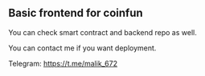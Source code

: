 ## Basic frontend for coinfun

You can check smart contract and backend repo as well.

You can contact me if you want deployment.

Telegram: https://t.me/malik_672
